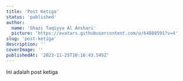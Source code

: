 ```yaml
---
title: 'Post Ketiga'
status: 'published'
author:
  name: 'Ghazi Taqiyya Al Anshari'
  picture: 'https://avatars.githubusercontent.com/u/64888591?v=4'
slug: 'post-ketiga'
description: ''
coverImage: ''
publishedAt: '2023-11-25T10:16:43.545Z'
---
```


Ini adalah post ketiga